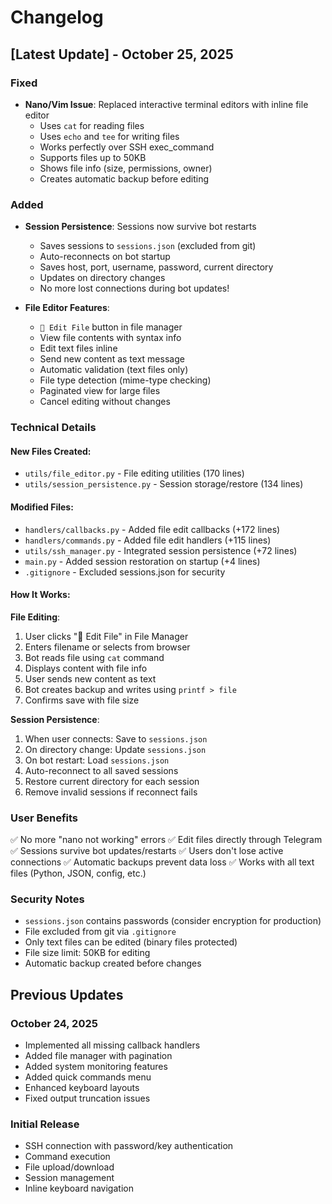 # Changelog

## [Latest Update] - October 25, 2025

### Fixed
- **Nano/Vim Issue**: Replaced interactive terminal editors with inline file editor
  - Uses `cat` for reading files
  - Uses `echo` and `tee` for writing files
  - Works perfectly over SSH exec_command
  - Supports files up to 50KB
  - Shows file info (size, permissions, owner)
  - Creates automatic backup before editing

### Added
- **Session Persistence**: Sessions now survive bot restarts
  - Saves sessions to `sessions.json` (excluded from git)
  - Auto-reconnects on bot startup
  - Saves host, port, username, password, current directory
  - Updates on directory changes
  - No more lost connections during bot updates!

- **File Editor Features**:
  - `📝 Edit File` button in file manager
  - View file contents with syntax info
  - Edit text files inline
  - Send new content as text message
  - Automatic validation (text files only)
  - File type detection (mime-type checking)
  - Paginated view for large files
  - Cancel editing without changes

### Technical Details

#### New Files Created:
- `utils/file_editor.py` - File editing utilities (170 lines)
- `utils/session_persistence.py` - Session storage/restore (134 lines)

#### Modified Files:
- `handlers/callbacks.py` - Added file edit callbacks (+172 lines)
- `handlers/commands.py` - Added file edit handlers (+115 lines)
- `utils/ssh_manager.py` - Integrated session persistence (+72 lines)
- `main.py` - Added session restoration on startup (+4 lines)
- `.gitignore` - Excluded sessions.json for security

#### How It Works:

**File Editing**:
1. User clicks "📝 Edit File" in File Manager
2. Enters filename or selects from browser
3. Bot reads file using `cat` command
4. Displays content with file info
5. User sends new content as text
6. Bot creates backup and writes using `printf > file`
7. Confirms save with file size

**Session Persistence**:
1. When user connects: Save to `sessions.json`
2. On directory change: Update `sessions.json`
3. On bot restart: Load `sessions.json`
4. Auto-reconnect to all saved sessions
5. Restore current directory for each session
6. Remove invalid sessions if reconnect fails

### User Benefits
✅ No more "nano not working" errors
✅ Edit files directly through Telegram
✅ Sessions survive bot updates/restarts
✅ Users don't lose active connections
✅ Automatic backups prevent data loss
✅ Works with all text files (Python, JSON, config, etc.)

### Security Notes
- `sessions.json` contains passwords (consider encryption for production)
- File excluded from git via `.gitignore`
- Only text files can be edited (binary files protected)
- File size limit: 50KB for editing
- Automatic backup created before changes

## Previous Updates

### October 24, 2025
- Implemented all missing callback handlers
- Added file manager with pagination
- Added system monitoring features
- Added quick commands menu
- Enhanced keyboard layouts
- Fixed output truncation issues

### Initial Release
- SSH connection with password/key authentication
- Command execution
- File upload/download
- Session management
- Inline keyboard navigation
